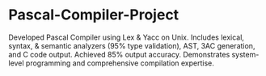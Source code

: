 # Pascal-Compiler-Project
Developed Pascal Compiler using Lex &amp; Yacc on Unix. Includes lexical, syntax, &amp; semantic analyzers (95% type validation), AST, 3AC generation, and C code output. Achieved 85% output accuracy. Demonstrates system-level programming and comprehensive compilation expertise.
